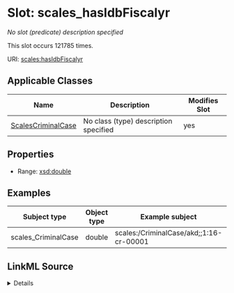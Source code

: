 

# Slot: scales_hasIdbFiscalyr


_No slot (predicate) description specified_






This slot occurs 121785 times.


URI: [scales:hasIdbFiscalyr](http://schemas.scales-okn.org/rdf/scales#hasIdbFiscalyr)



<!-- no inheritance hierarchy -->





## Applicable Classes

| Name | Description | Modifies Slot |
| --- | --- | --- |
| [ScalesCriminalCase](../classes/ScalesCriminalCase.md) | No class (type) description specified |  yes  |







## Properties

* Range: [xsd:double](http://www.w3.org/2001/XMLSchema#double)






## Examples

| Subject type | Object type | Example subject | Example object | Occurrences |
| --- | --- | --- | --- | --- |
| scales_CriminalCase | double | scales:/CriminalCase/akd;;1:16-cr-00001 | 2016.0 | 121785 |




## LinkML Source

<details>

```yaml
name: scales_hasIdbFiscalyr
annotations:
  count:
    tag: count
    value: 121785
description: No slot (predicate) description specified
examples:
- object:
    example_object: '2016.0'
    example_object_type: double
    example_predicate: scales:hasIdbFiscalyr
    example_subject: scales:/CriminalCase/akd;;1:16-cr-00001
    example_subject_type: scales_CriminalCase
from_schema: scales-kg
rank: 1000
slot_uri: scales:hasIdbFiscalyr
alias: scales_hasIdbFiscalyr
domain_of:
- scales_CriminalCase
range: double

```
</details>